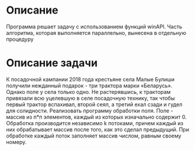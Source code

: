 # Описание
Программа решает задачу с использованием функций winAPI. Часть алгоритма, которая выполняется параллельно, вынесена в отдельную процедуру

# Описание задачи
К посадочной кампании 2018 года крестьяне села Малые Булиши получили нежданный подарок - три трактора марки «Беларусь». Однако поле у села только одно. Не растерявшись, к тракторам привязали всю уцелевшую в селе посадочную технику, так чтобы первый трактор вспахивал, второй сеял, а третий ехал сзади и гудел для солидности. Реализовать программу обработки поля. Поле - массив из п*п элементов, каждый из которых изначально содержит 0. Обработка производится независимо k потоками, причем каждый из них обрабатывает массив после того, как это сделал предыдущий. При обработке каждый поток заполняет массив числом, равным своему номеру.